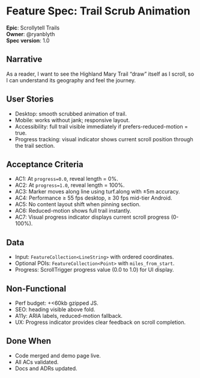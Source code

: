 # Feature Spec: Trail Scrub Animation
**Epic**: Scrollytell Trails  
**Owner**: @ryanblyth  
**Spec version**: 1.0

## Narrative
As a reader, I want to see the Highland Mary Trail “draw” itself as I scroll, so I can understand its geography and feel the journey.

## User Stories
- Desktop: smooth scrubbed animation of trail.
- Mobile: works without jank; responsive layout.
- Accessibility: full trail visible immediately if prefers-reduced-motion = true.
- Progress tracking: visual indicator shows current scroll position through the trail section.

## Acceptance Criteria
- AC1: At `progress=0.0`, reveal length = 0%.
- AC2: At `progress=1.0`, reveal length = 100%.
- AC3: Marker moves along line using turf.along with ±5m accuracy.
- AC4: Performance ≥ 55 fps desktop, ≥ 30 fps mid-tier Android.
- AC5: No content layout shift when pinning section.
- AC6: Reduced-motion shows full trail instantly.
- AC7: Visual progress indicator displays current scroll progress (0-100%).

## Data
- Input: `FeatureCollection<LineString>` with ordered coordinates.
- Optional POIs: `FeatureCollection<Point>` with `miles_from_start`.
- Progress: ScrollTrigger progress value (0.0 to 1.0) for UI display.

## Non-Functional
- Perf budget: +<60kb gzipped JS.
- SEO: heading visible above fold.
- A11y: ARIA labels, reduced-motion fallback.
- UX: Progress indicator provides clear feedback on scroll completion.

## Done When
- Code merged and demo page live.
- All ACs validated.
- Docs and ADRs updated.
